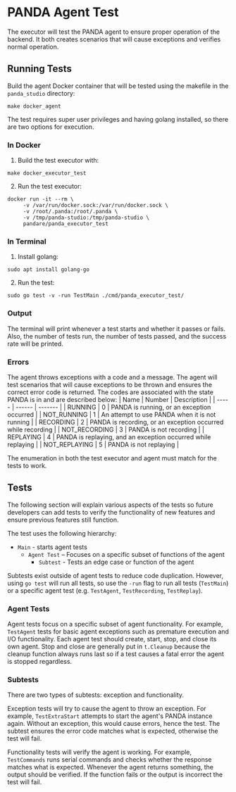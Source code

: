 # PANDA Agent Test
The executor will test the PANDA agent to ensure proper operation of the backend. It both creates scenarios that will cause exceptions and verifies normal operation.

## Running Tests
Build the agent Docker container that will be tested using the makefile in the `panda_studio` directory:

```
make docker_agent
```

The test requires super user privileges and having golang installed, so there are two options for execution.
### In Docker
1.  Build the test executor with:

```
make docker_executor_test
```

2.  Run the test executor:

```
docker run -it --rm \
     -v /var/run/docker.sock:/var/run/docker.sock \
     -v /root/.panda:/root/.panda \
     -v /tmp/panda-studio:/tmp/panda-studio \
     pandare/panda_executor_test
```

### In Terminal
1.  Install golang:
```
sudo apt install golang-go
```
2.  Run the test:
```
sudo go test -v -run TestMain ./cmd/panda_executor_test/
```
### Output
The terminal will print whenever a test starts and whether it passes or fails. Also, the number of tests run, the number of tests passed, and the success rate will be printed.
### Errors
The agent throws exceptions with a code and a message. The agent will test scenarios that will cause exceptions to be thrown and ensures the correct error code is returned. The codes are associated with the state PANDA is in and are described below:
| Name | Number | Description |
| ----- | ------ | ------- |
| RUNNING | 0 | PANDA is running, or an exception occurred |
| NOT_RUNNING | 1 | An attempt to use PANDA when it is not running |
| RECORDING | 2 | PANDA is recording, or an exception occurred while recording |
| NOT_RECORDING | 3 | PANDA is not recording |
| REPLAYING | 4 | PANDA is replaying, and an exception occurred while replaying |
| NOT_REPLAYING | 5 | PANDA is not replaying |

The enumeration in both the test executor and agent must match for the tests to work.

## Tests
The following section will explain various aspects of the tests so future developers can add tests to verify the functionality of new features and ensure previous features still function.

The test uses the following hierarchy:
* `Main` - starts agent tests
    * `Agent Test` – Focuses on a specific subset of functions of the agent
        * `Subtest` - Tests an edge case or function of the agent

Subtests exist outside of agent tests to reduce code duplication. However, using `go test` will run all tests, so use the `-run` flag to run all tests (`TestMain`) or a specific agent test (e.g. `TestAgent`, `TestRecording`, `TestReplay`).
### Agent Tests
Agent tests focus on a specific subset of agent functionality. For example, `TestAgent` tests for basic agent exceptions such as premature execution and I/O functionality. Each agent test should create, start, stop, and close its own agent. Stop and close are generally put in `t.Cleanup` because the cleanup function always runs last so if a test causes a fatal error the agent is stopped regardless.

### Subtests
There are two types of subtests: exception and functionality.

Exception tests will try to cause the agent to throw an exception. For example, `TestExtraStart` attempts to start the agent's PANDA instance again. Without an exception, this would cause errors, hence the test. The subtest ensures the error code matches what is expected, otherwise the test will fail.

Functionality tests will verify the agent is working. For example, `TestCommands` runs serial commands and checks whether the response matches what is expected. Whenever the agent returns something, the output should be verified. If the function fails or the output is incorrect the test will fail. 
